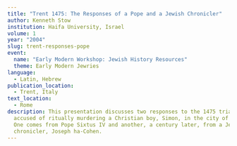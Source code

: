 ```yaml
---
title: "Trent 1475: The Responses of a Pope and a Jewish Chronicler"
author: Kenneth Stow
institution: Haifa University, Israel
volume: 1
year: "2004"
slug: trent-responses-pope
event:
  name: "Early Modern Workshop: Jewish History Resources"
  theme: Early Modern Jewries
language:
  - Latin, Hebrew
publication_location:
  - Trent, Italy
text_location:
  - Rome
description: This presentation discusses two responses to the 1475 trial of Jews
  accused of ritually murdering a Christian boy, Simon, in the city of Trent.
  One comes from Pope Sixtus IV and another, a century later, from a Jewish
  chronicler, Joseph ha-Cohen.
---
```

